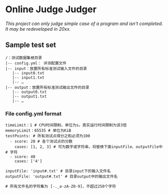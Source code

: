 # Online Judge Judger

_This project can only judge simple case of a program and isn't completed. It may be redeveloped in 20xx._

## Sample test set

```
/：测试数据集根目录
|-- config.yml： 评测配置文件
|-- input：放置所有标准测试输入文件的目录
   |-- input0.txt
   |-- input1.txt
   |-- …
|-- output：放置所有标准测试输出文件的目录
   |-- output0.txt
   |-- output1.txt
   |-- …
```

### File config.yml format

```
timeLimit：1 # CPU时间限制，单位为s。真实运行时间限制为该3倍
memoryLimit：65535 # 单位为KiB
testPoints: # 所有测试点得分之和必须为100
  - score: 20 # 各个测试点的分数
    cases: [1, 2, 3] # 可为数字或字符串，将替换下面inputFile、outputFile中 # 字符
  - score: 40
    cases: ['4']

inputFile: 'input#.txt' # 目录input下的输入文件名
outputFile: 'output#.txt' # 目录output中的输出文件名

# 所有文件名的字符集为 [-._a-zA-Z0-9]，不超过250个字符
```
